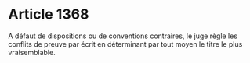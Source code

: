 # Article 1368

A défaut de dispositions ou de conventions contraires, le juge règle les conflits de preuve par écrit en déterminant par tout moyen le titre le plus vraisemblable.
